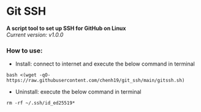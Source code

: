 # Git SSH
**A script tool to set up SSH for GitHub on Linux**  
*Current version: v1.0.0*  

### How to use:
- Install: connect to internet and execute the below command in terminal
```
bash <(wget -qO- https://raw.githubusercontent.com/chenh19/git_ssh/main/gitssh.sh)
```

- Uninstall: execute the below command in terminal
```
rm -rf ~/.ssh/id_ed25519*
```
